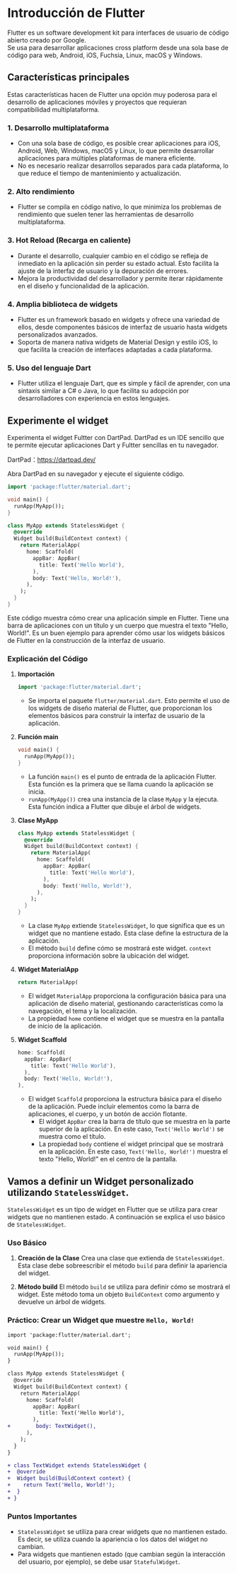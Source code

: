 # Introducción de Flutter

Flutter es un software development kit para interfaces de usuario de código abierto creado por Google.<br>
Se usa para desarrollar aplicaciones cross platform desde una sola base de código para web, Android, iOS, Fuchsia, Linux, macOS y Windows.

## Características principales

Estas características hacen de Flutter una opción muy poderosa para el desarrollo de aplicaciones móviles y proyectos que requieran compatibilidad multiplataforma.

### 1. **Desarrollo multiplataforma**
   - Con una sola base de código, es posible crear aplicaciones para iOS, Android, Web, Windows, macOS y Linux, lo que permite desarrollar aplicaciones para múltiples plataformas de manera eficiente.
   - No es necesario realizar desarrollos separados para cada plataforma, lo que reduce el tiempo de mantenimiento y actualización.

### 2. **Alto rendimiento**
   - Flutter se compila en código nativo, lo que minimiza los problemas de rendimiento que suelen tener las herramientas de desarrollo multiplataforma.

### 3. **Hot Reload (Recarga en caliente)**
   - Durante el desarrollo, cualquier cambio en el código se refleja de inmediato en la aplicación sin perder su estado actual. Esto facilita la ajuste de la interfaz de usuario y la depuración de errores.
   - Mejora la productividad del desarrollador y permite iterar rápidamente en el diseño y funcionalidad de la aplicación.

### 4. **Amplia biblioteca de widgets**
   - Flutter es un framework basado en widgets y ofrece una variedad de ellos, desde componentes básicos de interfaz de usuario hasta widgets personalizados avanzados.
   - Soporta de manera nativa widgets de Material Design y estilo iOS, lo que facilita la creación de interfaces adaptadas a cada plataforma.

### 5. **Uso del lenguaje Dart**
   - Flutter utiliza el lenguaje Dart, que es simple y fácil de aprender, con una sintaxis similar a C# o Java, lo que facilita su adopción por desarrolladores con experiencia en estos lenguajes.

## Experimente el widget

Experimenta el widget Fultter con DartPad.
DartPad es un IDE sencillo que te permite ejecutar aplicaciones Dart y Fultter sencillas en tu navegador.

DartPad：https://dartpad.dev/

Abra DartPad en su navegador y ejecute el siguiente código.

```dart
import 'package:flutter/material.dart';

void main() {
  runApp(MyApp());
}

class MyApp extends StatelessWidget {
  @override
  Widget build(BuildContext context) {
    return MaterialApp(
      home: Scaffold(
        appBar: AppBar(
          title: Text('Hello World'),
        ),
        body: Text('Hello, World!'),
      ),
    );
  }
}
```
Este código muestra cómo crear una aplicación simple en Flutter. Tiene una barra de aplicaciones con un título y un cuerpo que muestra el texto "Hello, World!". Es un buen ejemplo para aprender cómo usar los widgets básicos de Flutter en la construcción de la interfaz de usuario.

### Explicación del Código

1. **Importación**
   ```dart
   import 'package:flutter/material.dart';
   ```
   - Se importa el paquete `flutter/material.dart`. Esto permite el uso de los widgets de diseño material de Flutter, que proporcionan los elementos básicos para construir la interfaz de usuario de la aplicación.

2. **Función main**
   ```dart
   void main() {
     runApp(MyApp());
   }
   ```
   - La función `main()` es el punto de entrada de la aplicación Flutter. Esta función es la primera que se llama cuando la aplicación se inicia.
   - `runApp(MyApp())` crea una instancia de la clase `MyApp` y la ejecuta. Esta función indica a Flutter que dibuje el árbol de widgets.

3. **Clase MyApp**
   ```dart
   class MyApp extends StatelessWidget {
     @override
     Widget build(BuildContext context) {
       return MaterialApp(
         home: Scaffold(
           appBar: AppBar(
             title: Text('Hello World'),
           ),
           body: Text('Hello, World!'),
         ),
       );
     }
   }
   ```
   - La clase `MyApp` extiende `StatelessWidget`, lo que significa que es un widget que no mantiene estado. Esta clase define la estructura de la aplicación.
   - El método `build` define cómo se mostrará este widget. `context` proporciona información sobre la ubicación del widget.

4. **Widget MaterialApp**
   ```dart
   return MaterialApp(
   ```
   - El widget `MaterialApp` proporciona la configuración básica para una aplicación de diseño material, gestionando características como la navegación, el tema y la localización.
   - La propiedad `home` contiene el widget que se muestra en la pantalla de inicio de la aplicación.

5. **Widget Scaffold**
   ```dart
   home: Scaffold(
     appBar: AppBar(
       title: Text('Hello World'),
     ),
     body: Text('Hello, World!'),
   ),
   ```
   - El widget `Scaffold` proporciona la estructura básica para el diseño de la aplicación. Puede incluir elementos como la barra de aplicaciones, el cuerpo, y un botón de acción flotante.
     - El widget `AppBar` crea la barra de título que se muestra en la parte superior de la aplicación. En este caso, `Text('Hello World')` se muestra como el título.
     - La propiedad `body` contiene el widget principal que se mostrará en la aplicación. En este caso, `Text('Hello, World!')` muestra el texto "Hello, World!" en el centro de la pantalla.

## Vamos a definir un Widget personalizado utilizando `StatelessWidget`.

`StatelessWidget` es un tipo de widget en Flutter que se utiliza para crear widgets que no mantienen estado. A continuación se explica el uso básico de `StatelessWidget`.

### Uso Básico

1. **Creación de la Clase**
   Crea una clase que extienda de `StatelessWidget`. Esta clase debe sobreescribir el método `build` para definir la apariencia del widget.

2. **Método build**
   El método `build` se utiliza para definir cómo se mostrará el widget. Este método toma un objeto `BuildContext` como argumento y devuelve un árbol de widgets.

### Práctico: Crear un Widget que muestre `Hello, World!`

```diff
import 'package:flutter/material.dart';

void main() {
  runApp(MyApp());
}

class MyApp extends StatelessWidget {
  @override
  Widget build(BuildContext context) {
    return MaterialApp(
      home: Scaffold(
        appBar: AppBar(
          title: Text('Hello World'),
        ),
+        body: TextWidget(),
      ),
    );
  }
}

+ class TextWidget extends StatelessWidget {
+  @override
+  Widget build(BuildContext context) {
+    return Text('Hello, World!');
+  }
+ }
```

### Puntos Importantes

- `StatelessWidget` se utiliza para crear widgets que no mantienen estado. Es decir, se utiliza cuando la apariencia o los datos del widget no cambian.
- Para widgets que mantienen estado (que cambian según la interacción del usuario, por ejemplo), se debe usar `StatefulWidget`.
